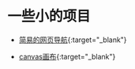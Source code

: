 # 一些小的项目

* [简易的网页导航](http://project.muzlin.cn/nav-tool){:target="_blank"}

* [canvas画布](http://project.muzlin.cn/canvas-tool){:target="_blank"}
